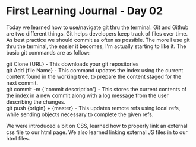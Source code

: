 # First Learning Journal - Day 02  

Today we learned how to use/navigate git thru the terminal. Git and Github are two different things. Git helps developers keep track of files over time. As best practice we should commit as often as possible. The more I use git thru the terminal, the easier it becomes, I'm actually starting to like it. The basic git commands are as follow:

git Clone {URL} - This downloads  your git repositories  
git Add {file Name} - This command updates the index using the current content found in the working tree, to prepare the content staged for the next commit.  
git commit -m {'commit description'} - This stores the current contents of the index in a new commit along with a log message from the user describing the changes.  
git push {origin} + {master} - This updates remote refs using local refs, while sending objects necessary to complete the given refs.  

We were introduced a bit on CSS, learned how to properly link an external css file to our html page. We also learned linking external JS files in to our html files.
